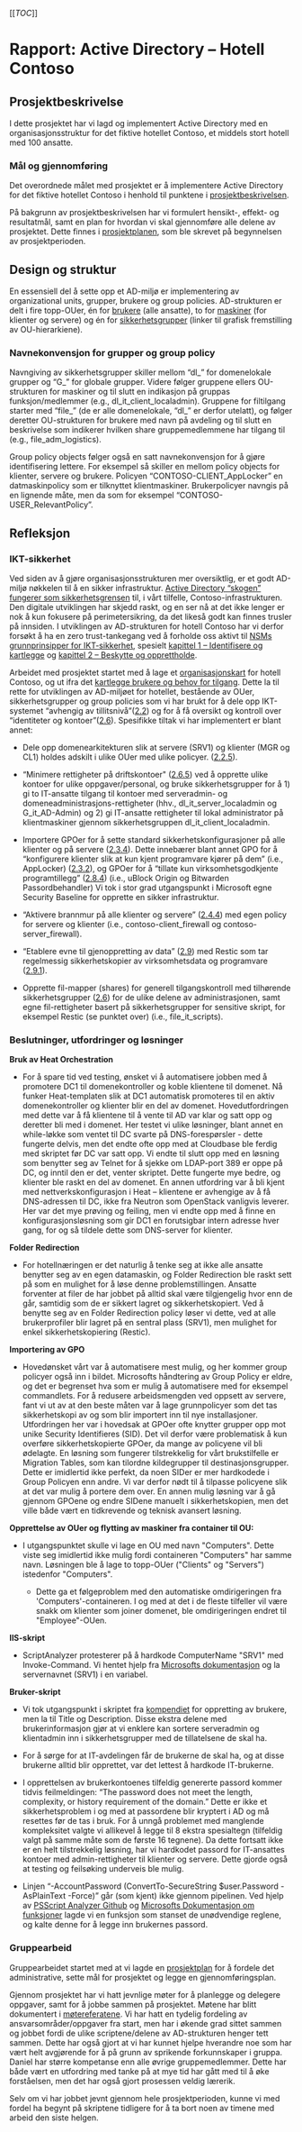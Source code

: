 [[_TOC_]] 

 

# Rapport: Active Directory – Hotell Contoso 

 

## Prosjektbeskrivelse 

I dette prosjektet har vi lagd og implementert Active Directory med en organisasjonsstruktur for det fiktive hotellet Contoso, et middels stort hotell med 100 ansatte. 

 

### Mål og gjennomføring 

Det overordnede målet med prosjektet er å implementere Active Directory for det fiktive hotellet Contoso i henhold til punktene i [prosjektbeskrivelsen](https://gitlab.com/erikhje/dcsg1005/-/blob/master/project-ad.md). 

På bakgrunn av prosjektbeskrivelsen har vi formulert hensikt-, effekt- og resultatmål, samt en plan for hvordan vi skal gjennomføre alle delene av prosjektet. Dette finnes i [prosjektplanen](https://gitlab.stud.idi.ntnu.no/daniehin/dcsg-1005/-/blob/main/MINUTES.md), som ble skrevet på begynnelsen av prosjektperioden.  

 

## Design og struktur 

En essensiell del å sette opp et AD-miljø er implementering av organizational units, grupper, brukere og group policies. AD-strukturen er delt i fire topp-OUer, én for [brukere](https://gitlab.stud.idi.ntnu.no/daniehin/dcsg-1005/-/blob/main/img/ou_users.png) (alle ansatte), to for [maskiner](https://gitlab.stud.idi.ntnu.no/daniehin/dcsg-1005/-/blob/main/img/ou_computers.png) (for klienter og servere) og én for [sikkerhetsgrupper](https://gitlab.stud.idi.ntnu.no/daniehin/dcsg-1005/-/blob/main/img/ou_groups.png) (linker til grafisk fremstilling av OU-hierarkiene).  

  

### Navnekonvensjon for grupper og group policy  

Navngiving av sikkerhetsgrupper skiller mellom “dl_” for domenelokale grupper og “G_” for globale grupper. Videre følger gruppene ellers OU-strukturen for maskiner og til slutt en indikasjon på gruppas funksjon/medlemmer (e.g., dl_it_client_localadmin). Gruppene for filtilgang starter med “file_” (de er alle domenelokale, “dl_” er derfor utelatt), og følger deretter OU-strukturen for brukere med navn på avdeling og til slutt en beskrivelse som indikerer hvilken share gruppemedlemmene har tilgang til (e.g., file_adm_logistics). 

Group policy objects følger også en satt navnekonvensjon for å gjøre identifisering lettere. For eksempel så skiller en mellom policy objects for klienter, servere og brukere. Policyen “CONTOSO-CLIENT_AppLocker” en datmaskinpolicy som er tilknyttet klientmaskiner. Brukerpolicyer navngis på en lignende måte, men da som for eksempel “CONTOSO-USER_RelevantPolicy”. 
 

## Refleksjon  

### IKT-sikkerhet			 

Ved siden av å gjøre organisasjonsstrukturen mer oversiktlig, er et godt AD-miljø nøkkelen til å en sikker infrastruktur. [Active Directory “skogen” fungerer som sikkerhetsgrensen](https://gitlab.com/erikhje/dcsg1005/-/blob/master/compendia.md#thinking-security) til, i vårt tilfelle, Contoso-infrastrukturen. Den digitale utviklingen har skjedd raskt, og en ser nå at det ikke lenger er nok å kun fokusere på perimetersikring, da det likeså godt kan finnes trusler på innsiden. I utviklingen av AD-strukturen for hotell Contoso har vi derfor forsøkt å ha en zero trust-tankegang ved å forholde oss aktivt til [NSMs grunnprinsipper for IKT-sikkerhet](https://nsm.no/regelverk-og-hjelp/rad-og-anbefalinger/grunnprinsipper-for-ikt-sikkerhet-2-0/introduksjon-1/), spesielt [kapittel 1 – Identifisere og kartlegge](https://nsm.no/regelverk-og-hjelp/rad-og-anbefalinger/grunnprinsipper-for-ikt-sikkerhet-2-0/identifisere-og-kartlegge/kartlegg-styringsstrukturer-leveranser-og-understottende-systemer/) og [kapittel 2 – Beskytte og opprettholde](https://nsm.no/regelverk-og-hjelp/rad-og-anbefalinger/grunnprinsipper-for-ikt-sikkerhet-2-0/beskytte-og-opprettholde/ivareta-sikkerhet-i-anskaffelses-og-utviklingsprosesser/).  

Arbeidet med prosjektet startet med å lage et [organisasjonskart](https://gitlab.stud.idi.ntnu.no/daniehin/dcsg-1005/-/blob/main/img/Org_Chart_V2.png) for hotell Contoso, og ut ifra det [kartlegge brukere og behov for tilgang](https://nsm.no/regelverk-og-hjelp/rad-og-anbefalinger/grunnprinsipper-for-ikt-sikkerhet-2-0/identifisere-og-kartlegge/kartlegg-brukere-og-behov-for-tilgang/). Dette la til rette for utviklingen av AD-miljøet for hotellet, bestående av OUer, sikkerhetsgrupper og group policies som vi har brukt for å dele opp IKT-systemet “avhengig av tillitsnivå”([2.2](https://nsm.no/regelverk-og-hjelp/rad-og-anbefalinger/grunnprinsipper-for-ikt-sikkerhet-2-0/beskytte-og-opprettholde/etabler-en-sikker-ikt-arkitektur/)) og for å få oversikt og kontroll over “identiteter og kontoer”([2.6](https://nsm.no/regelverk-og-hjelp/rad-og-anbefalinger/grunnprinsipper-for-ikt-sikkerhet-2-0/beskytte-og-opprettholde/ha-kontroll-pa-identiteter-og-tilganger/)). Spesifikke tiltak vi har implementert er blant annet: 

* Dele opp domenearkitekturen slik at servere (SRV1) og klienter (MGR og CL1) holdes adskilt i ulike OUer med ulike policyer. ([2.2.5](https://nsm.no/regelverk-og-hjelp/rad-og-anbefalinger/grunnprinsipper-for-ikt-sikkerhet-2-0/beskytte-og-opprettholde/etabler-en-sikker-ikt-arkitektur/#:~:text=2.2.5-,Del,-opp%20domenearkitekturen%20iht)). 

* “Minimere rettigheter på driftskontoer" ([2.6.5](https://nsm.no/regelverk-og-hjelp/rad-og-anbefalinger/grunnprinsipper-for-ikt-sikkerhet-2-0/beskytte-og-opprettholde/ha-kontroll-pa-identiteter-og-tilganger/#:~:text=2.6.5-,Minimer,-rettigheter%20p%C3%A5%20drifts)) ved å opprette ulike kontoer for ulike oppgaver/personal, og bruke sikkerhetsgrupper for å 1) gi to IT-ansatte tilgang til kontoer med serveradmin- og domeneadministrasjons-rettigheter (hhv., dl_it_server_localadmin og G_it_AD-Admin) og 2) gi IT-ansatte rettigheter til lokal administrator på klientmaskiner gjennom sikkerhetsgruppen dl_it_client_localadmin.   

* Importere GPOer for å sette standard sikkerhetskonfigurasjoner på alle klienter og på servere ([2.3.4](https://nsm.no/regelverk-og-hjelp/rad-og-anbefalinger/grunnprinsipper-for-ikt-sikkerhet-2-0/beskytte-og-opprettholde/ivareta-en-sikker-konfigurasjon/#:~:text=2.3.4-,Etabler,-og%20vedlikehold%20standard)). Dette innebærer blant annet GPO for å “konfigurere klienter slik at kun kjent programvare kjører på dem” (i.e., AppLocker) ([2.3.2](https://nsm.no/regelverk-og-hjelp/rad-og-anbefalinger/grunnprinsipper-for-ikt-sikkerhet-2-0/beskytte-og-opprettholde/ivareta-en-sikker-konfigurasjon/#:~:text=2.3.2-,Konfigurer,-klienter%20slik%20at)), og GPOer for å “tillate kun virksomhetsgodkjente programtillegg” ([2.8.4](https://nsm.no/regelverk-og-hjelp/rad-og-anbefalinger/grunnprinsipper-for-ikt-sikkerhet-2-0/beskytte-og-opprettholde/beskytt-e-post-og-nettleser/#:~:text=2.8.4-,Tillat,-kun%20virksomhetsgodkjente%20programtillegg)) (i.e., uBlock Origin og Bitwarden Passordbehandler) Vi tok i stor grad utgangspunkt i Microsoft egne Security Baseline for opprette en sikker infrastruktur.  

* “Aktivere brannmur på alle klienter og servere” ([2.4.4](https://nsm.no/regelverk-og-hjelp/rad-og-anbefalinger/grunnprinsipper-for-ikt-sikkerhet-2-0/beskytte-og-opprettholde/beskytt-virksomhetens-nettverk/#:~:text=2.4.4-,Aktiver,-brannmur%20p%C3%A5%20alle)) med egen policy for servere og klienter (i.e., contoso-client_firewall og contoso-server_firewall). 

*  “Etablere evne til gjenoppretting av data” ([2.9](https://nsm.no/regelverk-og-hjelp/rad-og-anbefalinger/grunnprinsipper-for-ikt-sikkerhet-2-0/beskytte-og-opprettholde/etabler-evne-til-gjenoppretting-av-data/)) med Restic som tar regelmessig sikkerhetskopier av virksomhetsdata og programvare ([2.9.1](https://nsm.no/regelverk-og-hjelp/rad-og-anbefalinger/grunnprinsipper-for-ikt-sikkerhet-2-0/beskytte-og-opprettholde/etabler-evne-til-gjenoppretting-av-data/#:~:text=2.9.1-,Legg,-en%20plan%20for)).  

* Opprette fil-mapper (shares) for generell tilgangskontroll med tilhørende sikkerhetsgrupper ([2.6](https://nsm.no/regelverk-og-hjelp/rad-og-anbefalinger/grunnprinsipper-for-ikt-sikkerhet-2-0/beskytte-og-opprettholde/ha-kontroll-pa-identiteter-og-tilganger/)) for de ulike delene av administrasjonen, samt egne fil-rettigheter basert på sikkerhetsgrupper for sensitive skript, for eksempel Restic (se punktet over) (i.e., file_it_scripts).   

 

### Beslutninger, utfordringer og løsninger 

**Bruk av Heat Orchestration** 

* For å spare tid ved testing, ønsket vi å automatisere jobben med å promotere DC1 til domenekontroller og koble klientene til domenet. Nå funker Heat-templaten slik at DC1 automatisk promoteres til en aktiv domenekontroller og klienter blir en del av domenet. Hovedutfordringen med dette var å få klientene til å vente til AD var klar og satt opp og deretter bli med i domenet. Her testet vi ulike løsninger, blant annet en while-løkke som ventet til DC svarte på DNS-forespørsler - dette fungerte delvis, men det endte ofte opp med at Cloudbase ble ferdig med skriptet før DC var satt opp. Vi endte til slutt opp med en løsning som benytter seg av Telnet for å sjekke om LDAP-port 389 er oppe på DC, og inntil den er det, venter skriptet. Dette fungerte mye bedre, og klienter ble raskt en del av domenet. En annen utfordring var å bli kjent med nettverkskonfigurasjon i Heat – klientene er avhengige av å få DNS-adressen til DC, ikke fra Neutron som OpenStack vanligvis leverer. Her var det mye prøving og feiling, men vi endte opp med å finne en konfigurasjonsløsning som gir DC1 en forutsigbar intern adresse hver gang, for og så tildele dette som DNS-server for klienter.

 

**Folder Redirection** 

* For hotellnæringen er det naturlig å tenke seg at ikke alle ansatte benytter seg av en egen datamaskin, og Folder Redirection ble raskt sett på som en mulighet for å løse denne problemstillingen. Ansatte forventer at filer de har jobbet på alltid skal være tilgjengelig hvor enn de går, samtidig som de er sikkert lagret og sikkerhetskopiert. Ved å benytte seg av en Folder Redirection policy løser vi dette, ved at alle brukerprofiler blir lagret på en sentral plass (SRV1), men mulighet for enkel sikkerhetskopiering (Restic).   

**Importering av GPO** 

* Hovedønsket vårt var å automatisere mest mulig, og her kommer group policyer også inn i bildet. Microsofts håndtering av Group Policy er eldre, og det er begrenset hva som er mulig å automatisere med for eksempel commandlets. For å redusere arbeidsmengden ved oppsett av servere, fant vi ut av at den beste måten var å lage grunnpolicyer som det tas sikkerhetskopi av og som blir importert inn til nye installasjoner. Utfordringen her var i hovedsak at GPOer ofte knytter grupper opp mot unike Security Identifieres (SID). Det vil derfor være problematisk å kun overføre sikkerhetskopierte GPOer, da mange av policyene vil bli ødelagte. En løsning som fungerer tilstrekkelig for vårt brukstilfelle er Migration Tables, som kan tilordne kildegrupper til destinasjonsgrupper. Dette er imidlertid ikke perfekt, da noen SIDer er mer hardkodede i Group Policyen enn andre. Vi var derfor nødt til å tilpasse policyene slik at det var mulig å portere dem over. En annen mulig løsning var å gå gjennom GPOene og endre SIDene manuelt i sikkerhetskopien, men det ville både vært en tidkrevende og teknisk avansert løsning.     

 

**Opprettelse av OUer og flytting av maskiner fra container til OU:**  

* I utgangspunktet skulle vi lage en OU med navn "Computers". Dette viste seg imidlertid ikke mulig fordi containeren "Computers" har samme navn. Løsningen ble å lage to topp-OUer ("Clients" og "Servers") istedenfor "Computers". 

    * Dette ga et følgeproblem med den automatiske omdirigeringen fra 'Computers'-containeren. I og med at det i de fleste tilfeller vil være snakk om klienter som joiner domenet, ble omdirigeringen endret til "Employee"-OUen. 

 

**IIS-skript** 

* ScriptAnalyzer protesterer på å hardkode ComputerName "SRV1" med Invoke-Command. Vi hentet hjelp fra [Microsofts dokumentasjon](https://docs.microsoft.com/en-us/powershell/utility-modules/psscriptanalyzer/rules/avoidusingcomputernamehardcoded?view=ps-modules) og la servernavnet (SRV1) i en variabel.  

 

 **Bruker-skript** 

* Vi tok utgangspunkt i skriptet fra [kompendiet](https://gitlab.com/erikhje/dcsg1005/-/blob/master/compendia.md#adding-users) for oppretting av brukere, men la til Title og Description. Disse ekstra delene med brukerinformasjon gjør at vi enklere kan sortere serveradmin og klientadmin inn i sikkerhetsgrupper med de tillatelsene de skal ha. 

* For å sørge for at IT-avdelingen får de brukerne de skal ha, og at disse brukerne alltid blir opprettet, var det lettest å hardkode IT-brukerne. 

* I opprettelsen av brukerkontoenes tilfeldig genererte passord kommer tidvis feilmeldingen: “The password does not meet the length, complexity, or history requirement of the domain.” Dette er ikke et sikkerhetsproblem i og med at passordene blir kryptert i AD og må resettes før de tas i bruk. For å unngå problemet med manglende kompleksitet valgte vi allikevel å legge til 8 ekstra spesialtegn (tilfeldig valgt på samme måte som de første 16 tegnene). Da dette fortsatt ikke er en helt tilstrekkelig løsning, har vi hardkodet passord for IT-ansattes kontoer med admin-rettigheter til klienter og servere. Dette gjorde også at testing og feilsøking underveis ble mulig.  

* Linjen “-AccountPassword (ConvertTo-SecureString $user.Password -AsPlainText -Force)” går (som kjent) ikke gjennom pipelinen. Ved hjelp av [PSScript Analyzer Github](https://github.com/PowerShell/PSScriptAnalyzer/blob/master/README.md#suppressing-rules) og [Microsofts Dokumentasjon om funksjoner](https://docs.microsoft.com/en-us/powershell/scripting/learn/ps101/09-functions?view=powershell-7.2) lagde vi en funksjon som stanset de unødvendige reglene, og kalte denne for å legge inn brukernes passord.  

 

### Gruppearbeid  

Gruppearbeidet startet med at vi lagde en [prosjektplan](https://gitlab.stud.idi.ntnu.no/daniehin/dcsg-1005/-/blob/main/MINUTES.md#prosjektplan) for å fordele det administrative, sette mål for prosjektet og legge en gjennomføringsplan.  

Gjennom prosjektet har vi hatt jevnlige møter for å planlegge og delegere oppgaver, samt for å jobbe sammen på prosjektet. Møtene har blitt dokumentert i [møtereferatene](https://gitlab.stud.idi.ntnu.no/daniehin/dcsg-1005/-/blob/main/MINUTES.md#m%C3%B8tereferat-8-mars). Vi har hatt en tydelig fordeling av ansvarsområder/oppgaver fra start, men har i økende grad sittet sammen og jobbet fordi de ulike scriptene/delene av AD-strukturen henger tett sammen. Dette har også gjort at vi har kunnet hjelpe hverandre noe som har vært helt avgjørende for å på grunn av sprikende forkunnskaper i gruppa. Daniel har større kompetanse enn alle øvrige gruppemedlemmer. Dette har både vært en utfordring med tanke på at mye tid har gått med til å øke forståelsen, men det har også gjort prosessen veldig lærerik.  

Selv om vi har jobbet jevnt gjennom hele prosjektperioden, kunne vi med fordel ha begynt på skriptene tidligere for å ta bort noen av timene med arbeid den siste helgen. 
